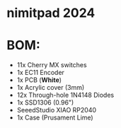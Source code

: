 # nimitpad 2024

# BOM:
- 11x Cherry MX switches
- 1x EC11 Encoder
- 1x PCB (**White**)
- 1x Acrylic cover (3mm)
- 12x Through-hole 1N4148 Diodes
- 1x SSD1306 (0.96")
- SeeedStudio XIAO RP2040
- 1x Case (Prusament Lime)

